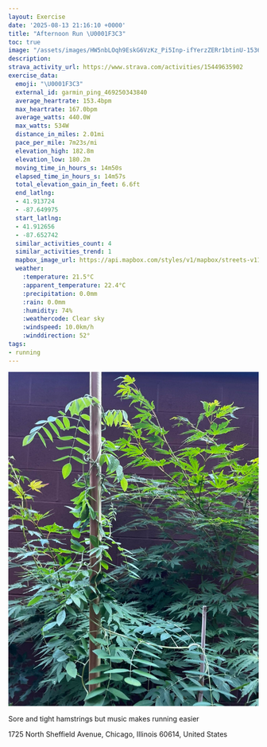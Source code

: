 ```yaml
---
layout: Exercise
date: '2025-08-13 21:16:10 +0000'
title: "Afternoon Run \U0001F3C3"
toc: true
image: "/assets/images/HW5nbLOqh9EskG6VzKz_Pi5Inp-ifYerzZERr1btinU-1536x2048.jpg.jpeg"
description:
strava_activity_url: https://www.strava.com/activities/15449635902
exercise_data:
  emoji: "\U0001F3C3"
  external_id: garmin_ping_469250343840
  average_heartrate: 153.4bpm
  max_heartrate: 167.0bpm
  average_watts: 440.0W
  max_watts: 534W
  distance_in_miles: 2.01mi
  pace_per_mile: 7m23s/mi
  elevation_high: 182.8m
  elevation_low: 180.2m
  moving_time_in_hours_s: 14m50s
  elapsed_time_in_hours_s: 14m57s
  total_elevation_gain_in_feet: 6.6ft
  end_latlng:
  - 41.913724
  - -87.649975
  start_latlng:
  - 41.912656
  - -87.652742
  similar_activities_count: 4
  similar_activities_trend: 1
  mapbox_image_url: https://api.mapbox.com/styles/v1/mapbox/streets-v11/static/path-5+787af2-1.0(eoy~F~w~uOaAEo%40H%5D%3F%5DDc%40Ag%40Fu%40IcBH%5D%3Fu%40Fg%40AcAH%5DEIIMEy%40FWAw%40HkA%3FWBcA%3FMCg%40%3Fy%40B_AHs%40%3F_%40CY%40%5DA_ADMAMEs%40J_A%40iAPg%40%40cAAm%40Do%40Ag%40Bi%40As%40BwAAcABEAGSEm%40G%5BAY%5B%7B%40AYD_%40CWAuAGeD%3Fm%40G_BFoA%40QFG%40IE%7DADS%3Fo%40DSHILAdDCnBK~A%40%7C%40Cv%40Br%40M%60%40%40%60%40G%7C%40EpAAf%40Gr%40ALCXBx%40%3Fv%40M%7C%40%40PDz%40Bt%40Ef%40Bj%40ApAG%60%40%3FXBtAGZ%40VFR%3F~CEzAIlABz%40ER%40),pin-s-s+e5b22e(-87.65328,41.91491),pin-s-f+89ae00(-87.64845000000005,41.915319999999994)/auto/800x800?access_token=pk.eyJ1Ijoiam9zaGJlY2ttYW4iLCJhIjoiY205eWR2aDd1MWZ6djJrbXc4a3M0bWZleiJ9.XiG9OWkNcZk2QzjJbxLB4A
  weather:
    :temperature: 21.5°C
    :apparent_temperature: 22.4°C
    :precipitation: 0.0mm
    :rain: 0.0mm
    :humidity: 74%
    :weathercode: Clear sky
    :windspeed: 10.0km/h
    :winddirection: 52°
tags:
- running
---
```


![Afternoon Run](/assets/images/HW5nbLOqh9EskG6VzKz_Pi5Inp-ifYerzZERr1btinU-1536x2048.jpg.jpeg)

Sore and tight hamstrings but music makes running easier

1725 North Sheffield Avenue, Chicago, Illinois 60614, United States
